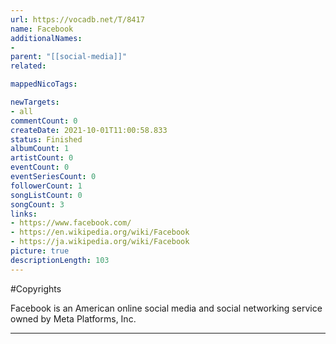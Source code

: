```yaml
---
url: https://vocadb.net/T/8417
name: Facebook
additionalNames: 
- 
parent: "[[social-media]]"
related:

mappedNicoTags:

newTargets:
- all
commentCount: 0
createDate: 2021-10-01T11:00:58.833
status: Finished
albumCount: 1
artistCount: 0
eventCount: 0
eventSeriesCount: 0
followerCount: 1
songListCount: 0
songCount: 3
links: 
- https://www.facebook.com/
- https://en.wikipedia.org/wiki/Facebook
- https://ja.wikipedia.org/wiki/Facebook
picture: true
descriptionLength: 103
---
```


#Copyrights

Facebook is an American online social media and social networking service owned by Meta Platforms, Inc.

---

